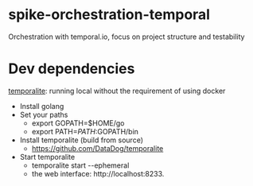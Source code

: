 # spike-orchestration-temporal
Orchestration with temporal.io, focus on project structure and testability





# Dev dependencies

[temporalite](https://github.com/DataDog/temporalite): running local without the requirement of using docker

* Install golang
* Set your paths
    * export GOPATH=$HOME/go
    * export PATH=$PATH:$GOPATH/bin
* Install temporalite (build from source) 
    * https://github.com/DataDog/temporalite
* Start temporalite
    * temporalite start --ephemeral
    * the web interface: http://localhost:8233.
